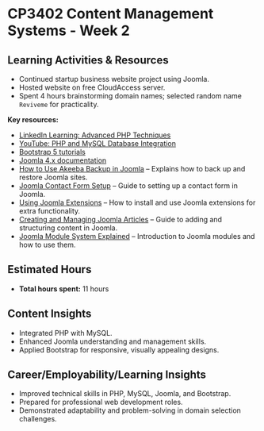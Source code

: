 # CP3402 Content Management Systems - Week 2

## Learning Activities & Resources

- Continued startup business website project using Joomla.
- Hosted website on free CloudAccess server.
- Spent 4 hours brainstorming domain names; selected random name `Reviveme` for practicality.

**Key resources:**
- [LinkedIn Learning: Advanced PHP Techniques](https://www.linkedin.com/learning)
- [YouTube: PHP and MySQL Database Integration](https://www.youtube.com)
- [Bootstrap 5 tutorials](https://getbootstrap.com/docs/5.0/getting-started/introduction/)
- [Joomla 4.x documentation](https://docs.joomla.org/J4.x:Getting_Started_with_Joomla!)
- [How to Use Akeeba Backup in Joomla](https://youtu.be/DJhZTVZVWw0?si=v-7J2CMMgP9stxnY) – Explains how to back up and restore Joomla sites.
- [Joomla Contact Form Setup](https://youtu.be/OJ-E09Q-xf0?si=e8UD6mTDp_B4pSDw) – Guide to setting up a contact form in Joomla.
- [Using Joomla Extensions](https://youtu.be/6PeWeur8qlg?si=SaUQFFi3ZFowN7MY) – How to install and use Joomla extensions for extra functionality.
- [Creating and Managing Joomla Articles](https://youtu.be/37GGkoPNeXE?si=41mvn6aYS880Ihjj) – Guide to adding and structuring content in Joomla.
- [Joomla Module System Explained](https://youtu.be/6PeWeur8qlg?si=TVMHWq0uoKsr2gfk) – Introduction to Joomla modules and how to use them.

## Estimated Hours
- **Total hours spent:** 11 hours

## Content Insights
- Integrated PHP with MySQL.
- Enhanced Joomla understanding and management skills.
- Applied Bootstrap for responsive, visually appealing designs.

## Career/Employability/Learning Insights
- Improved technical skills in PHP, MySQL, Joomla, and Bootstrap.
- Prepared for professional web development roles.
- Demonstrated adaptability and problem-solving in domain selection challenges.


